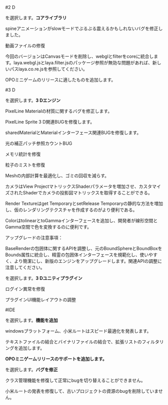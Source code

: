 #2 D

を選択します。**コアライブラリ**

spineアニメーションがslowモードでぶるぶる震えるかもしれないバグを修正しました。

動画ファイルの修復

今回のバージョンはCanvasモードを削除し、webglとfilterをcoreに統合します。laya.webgl.jsとlaya.filter.jsのパッケージ参照が無効な問題があれば、新しいパスlaya.co.re.jsを参照してください。

OPOミニゲームのリリースに適したものを追加します。


#3 D

を選択します。**3 Dエンジン**

PixelLine Materialの材質に関するバグを修正します。

PixelLine Sprite 3 D関連BUGを修復します。

sharedMaterialとMaterialインターフェース関連BUGを修復します。

光の補正パッチ参照カウントBUG

メモリ統計を修復

粒子のミストを修復

Meshの内部計算を最適化し、ゴミの回収を減らす。

カメラはView ProjectマトリックスShaderパラメータを増加させ、カスタマイズされたShaderでカメラの投影図マトリックスを取得することができる。

Render Textureはget TemporaryとsetRelease Temporaryの静的な方法を増加し、仮のレンダリングテクスチャを作成するのがより便利である。

ColorはtolinearとtoGammaインターフェースを追加し、開発者が線形空間とGamma空間で色を変換するのに便利です。

アップグレードの注意事項：

BaseRenderの包囲体に関するAPIを調整し、元のBoundSphereとBoundBoxをBounds属性に統合し、精霊の包囲体インターフェースを規範化し、使いやすく、より簡潔にし、新版のエンジンをアップグレードします。関連APIの調整に注意してください。



を選択します。**3 Dユニティプラグイン**

ログイン異常を修復

プラグインUI機能レイアウトの調整


#IDE

を選択します。**機能を追加**

windowsプラットフォーム、小米ルートはスピード最適化を発表します。

テキストファイルの結合とバイナリファイルの結合で、拡張リストのフィルタリングを追加します。


  **OPOミニゲームリリースのサポートを追加します。**

を選択します。**バグを修正**

クラス管理機能を修復して正常にbugを切り替えることができません。

小米ルートの発表を修復して、古いプロジェクトの資源のbugを削除していません。


  